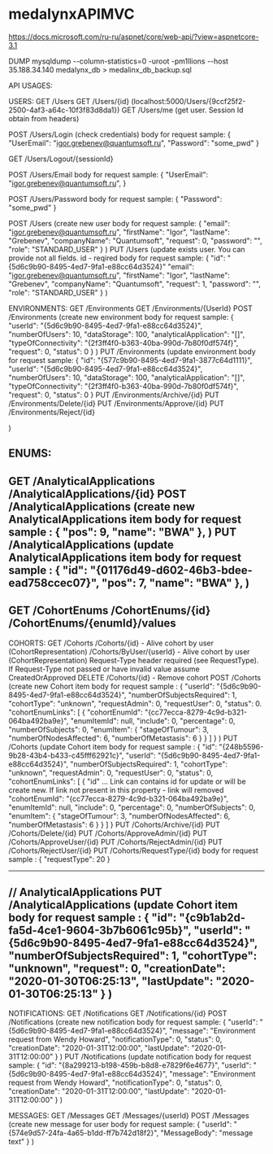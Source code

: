 # medalynxAPIMVC
https://docs.microsoft.com/ru-ru/aspnet/core/web-api/?view=aspnetcore-3.1

DUMP
mysqldump --column-statistics=0 -uroot -pm1llions --host 35.188.34.140 medalynx_db > medalinx_db_backup.sql


API USAGES:

USERS:
GET /Users
GET /Users/{id} (localhost:5000/Users/{9ccf25f2-2500-4af3-a64c-10f3f83d8da1})
GET /Users/me (get user. Session Id obtain from headers)

POST /Users/Login (check credentials)
        body for request sample:
        {
            "UserEmail": "igor.grebenev@quantumsoft.ru",
            "Password": "some_pwd"
        }

GET /Users/Logout/{sessionId}

POST /Users/Email
        body for request sample:
        {
            "UserEmail": "igor.grebenev@quantumsoft.ru",
        }

POST /Users/Password
        body for request sample:
        {
            "Password": "some_pwd"
        }

POST /Users (create new user
        body for request sample:
        {
            "email": "igor.grebenev@quantumsoft.ru",
            "firstName": "Igor",
            "lastName": "Grebenev",
            "companyName": "Quantumsoft",
            "request": 0,
            "password": "",
            "role": "STANDARD_USER"
        }
)
PUT /Users (update exists user. You can provide not all fields. id - reqired
        body for request sample:
        {
            "id": "{5d6c9b90-8495-4ed7-9fa1-e88cc64d3524}"
            "email": "igor.grebenev@quantumsoft.ru",
            "firstName": "Igor",
            "lastName": "Grebenev",
            "companyName": "Quantumsoft",
            "request": 1,
            "password": "",
            "role": "STANDARD_USER"
        }
)

ENVIRONMENTS:
GET /Environments
GET /Environments/{UserId}
POST /Environments (create new environment
        body for request sample:
        {
            "userId": "{5d6c9b90-8495-4ed7-9fa1-e88cc64d3524}",
            "numberOfUsers": 10,
            "dataStorage": 100,
            "analyticalApplication": "[]",
            "typeOfConnectivity": "{2f3ff4f0-b363-40ba-990d-7b80f0df574f}",
            "request": 0,
            "status": 0
        }
)
PUT /Environments (update environment
        body for request sample:
        {
            "id": "{577c9b90-8495-4ed7-9fa1-3877c64d1111}",
            "userId": "{5d6c9b90-8495-4ed7-9fa1-e88cc64d3524}",
            "numberOfUsers": 10,
            "dataStorage": 100,
            "analyticalApplication": "[]",
            "typeOfConnectivity": "{2f3ff4f0-b363-40ba-990d-7b80f0df574f}",
            "request": 0,
            "status": 0
        }
PUT /Environments/Archive/{id}
PUT /Environments/Delete/{id}
PUT /Environments/Approve/{id}
PUT /Environments/Reject/{id}

)

ENUMS:
----------------------------------------------------------------------------------------------------------------------
GET
    /AnalyticalApplications
    /AnalyticalApplications/{id}
POST
    /AnalyticalApplications (create new AnalyticalApplications item
        body for request sample :
        {
            "pos": 9,
            "name": "BWA"
        },
)
PUT
    /AnalyticalApplications (update AnalyticalApplications item
        body for request sample :
        {
            "id": "{01176d49-d602-46b3-bdee-ead758ccec07}",
            "pos": 7,
            "name": "BWA"
        },
)
----------------------------------------------------------------------------------------------------------------------
GET
    /CohortEnums
    /CohortEnums/{id}
    /CohortEnums/{enumId}/values
----------------------------------------------------------------------------------------------------------------------


COHORTS:
GET
    /Cohorts
    /Cohorts/{id} - Alive cohort by user (CohortRepresentation)
    /Cohorts/ByUser/{userId} - Alive cohort by user (CohortRepresentation) Request-Type header required (see RequestType). If Request-Type not passed or have invalid value assume CreatedOrApproved
DELETE
    /Cohorts/{id} - Remove cohort
POST
    /Cohorts (create new Cohort item
        body for request sample :
        {
            "userId": "{5d6c9b90-8495-4ed7-9fa1-e88cc64d3524}",
            "numberOfSubjectsRequired": 1,
            "cohortType": "unknown",
            "requestAdmin": 0,
            "requestUser": 0,
            "status": 0.
            "cohortEnumLinks": [
                {
                "cohortEnumId": "{cc77ecca-8279-4c9d-b321-064ba492ba9e}",
                "enumItemId": null,
                "include": 0,
                "percentage": 0,
                "numberOfSubjects": 0,
                "enumItem":
                    {
                        "stageOfTumour": 3,
                        "numberOfNodesAffected": 6,
                        "numberOfMetastasis": 6
                    }
                }
            ]
        }
)
PUT
    /Cohorts (update Cohort item
        body for request sample :
        {
            "id": "{248b5596-9b28-43b4-b433-c45fff62921c}",
            "userId": "{5d6c9b90-8495-4ed7-9fa1-e88cc64d3524}",
            "numberOfSubjectsRequired": 1,
            "cohortType": "unknown",
            "requestAdmin": 0,
            "requestUser": 0,
            "status": 0,
            "cohortEnumLinks": [
                {
                "id" ... Link can contains id for update or will be create new. If link not present in this property - link will removed
                "cohortEnumId": "{cc77ecca-8279-4c9d-b321-064ba492ba9e}",
                "enumItemId": null,
                "include": 0,
                "percentage": 0,
                "numberOfSubjects": 0,
                "enumItem":
                    {
                        "stageOfTumour": 3,
                        "numberOfNodesAffected": 6,
                        "numberOfMetastasis": 6
                    }
                }
            ]
        }
PUT /Cohorts/Archive/{id}
PUT /Cohorts/Delete/{id}
PUT /Cohorts/ApproveAdmin/{id}
PUT /Cohorts/ApproveUser/{id}
PUT /Cohorts/RejectAdmin/{id}
PUT /Cohorts/RejectUser/{id}
PUT /Cohorts/RequestType/{id}
        body for request sample :
        {
            "requestType": 20
        }

----------------------------------------------------------------------------------------------------------------------
// AnalyticalApplications
PUT
    /AnalyticalApplications (update Cohort item
        body for request sample :
        {
            "id": "{c9b1ab2d-fa5d-4ce1-9604-3b7b6061c95b}",
            "userId": "{5d6c9b90-8495-4ed7-9fa1-e88cc64d3524}",
            "numberOfSubjectsRequired": 1,
            "cohortType": "unknown",
            "request": 0,
            "creationDate": "2020-01-30T06:25:13",
            "lastUpdate": "2020-01-30T06:25:13"
        }
)
----------------------------------------------------------------------------------------------------------------------
NOTIFICATIONS:
GET /Notifications
GET /Notifications/{id}
POST /Notifications (create new notification
        body for request sample:
        {
            "userId": "{5d6c9b90-8495-4ed7-9fa1-e88cc64d3524}",
            "message": "Environment request from Wendy Howard",
            "notificationType": 0,
            "status": 0,
            "creationDate": "2020-01-31T12:00:00",
            "lastUpdate": "2020-01-31T12:00:00"
        }
)
PUT /Notifications (update notification
        body for request sample:
        {
            "id": "{8a299213-b198-459b-b8d8-e7829f6e4677}",
            "userId": "{5d6c9b90-8495-4ed7-9fa1-e88cc64d3524}",
            "message": "Environment request from Wendy Howard",
            "notificationType": 0,
            "status": 0,
            "creationDate": "2020-01-31T12:00:00",
            "lastUpdate": "2020-01-31T12:00:00"
        }
)

MESSAGES:
GET /Messages
GET /Messages/{userId}
POST /Messages (create new message for user
        body for request sample:
        {
            "userId": "{574e9d57-24fa-4a65-b1dd-ff7b742d18f2}",
            "MessageBody": "message text"
        }
)
